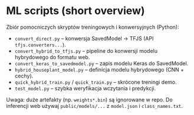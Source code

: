 # ML scripts (short overview)

Zbiór pomocniczych skryptów treningowych i konwersyjnych (Python):

- `convert_direct.py` – konwersja SavedModel → TFJS (API `tfjs.converters...`).
- `convert_hybrid_to_tfjs.py` – pipeline do konwersji modelu hybrydowego do formatu web.
- `convert_keras_to_savedmodel.py` – zapis modelu Keras do SavedModel.
- `hybrid_houseplant_model.py` – definicja modelu hybrydowego (CNN + cechy).
- `quick_hybrid_train.py` / `quick_train.py` – skrócone treningi demo.
- `test_model.py` – szybka weryfikacja wczytania i predykcji.

Uwaga: duże artefakty (np. `weights*.bin`) są ignorowane w repo. Do inferencji web używaj `public/models/...` z `model.json` i `class_names.txt`.
